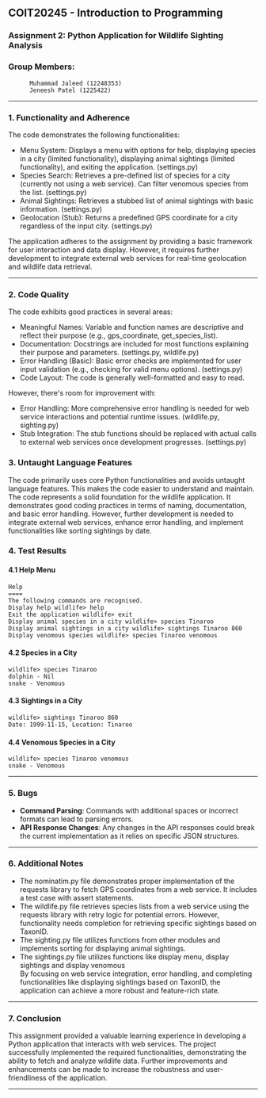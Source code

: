 
## COIT20245 - Introduction to Programming
### Assignment 2: Python Application for Wildlife Sighting Analysis
### Group Members:
          Muhammad Jaleed (12248353)
          Jeneesh Patel (1225422)


---

### 1. Functionality and Adherence

The code demonstrates the following functionalities:<br />
+ Menu System: Displays a menu with options for help, displaying species in a city (limited functionality), displaying animal sightings (limited functionality), and exiting the application. (settings.py)<br />
+ Species Search: Retrieves a pre-defined list of species for a city (currently not using a web service). Can filter venomous species from the list. (settings.py)<br />
+ Animal Sightings: Retrieves a stubbed list of animal sightings with basic information. (settings.py)<br />
+ Geolocation (Stub): Returns a predefined GPS coordinate for a city regardless of the input city. (settings.py)<br />

The application adheres to the assignment by providing a basic framework for user interaction and data display.  However, it requires further development to integrate external web services for real-time geolocation and wildlife data retrieval.<br />


---

### 2. Code Quality

The code exhibits good practices in several areas:<br />
+ Meaningful Names: Variable and function names are descriptive and reflect their purpose (e.g., gps_coordinate, get_species_list). <br />
+ Documentation: Docstrings are included for most functions explaining their purpose and parameters. (settings.py, wildlife.py) <br />
+ Error Handling (Basic): Basic error checks are implemented for user input validation (e.g., checking for valid menu options). (settings.py)<br />
+ Code Layout: The code is generally well-formatted and easy to read.<br />

However, there's room for improvement with:<br />
+ Error Handling: More comprehensive error handling is needed for web service interactions and potential runtime issues. (wildlife.py, sighting.py) <br />
+ Stub Integration: The stub functions should be replaced with actual calls to external web services once development progresses. (settings.py)<br />

### 3. Untaught Language Features

The code primarily uses core Python functionalities and avoids untaught language features.  This makes the code easier to understand and maintain.
The code represents a solid foundation for the wildlife application.  It demonstrates good coding practices in terms of naming, documentation, and basic error handling. However, further development is needed to integrate external web services, enhance error handling, and implement functionalities like sorting sightings by date.

### 4. Test Results

#### 4.1 Help Menu
```text
Help
====
The following commands are recognised.
Display help wildlife> help
Exit the application wildlife> exit
Display animal species in a city wildlife> species Tinaroo
Display animal sightings in a city wildlife> sightings Tinaroo 860
Display venomous species wildlife> species Tinaroo venomous
```

#### 4.2 Species in a City
```text
wildlife> species Tinaroo
dolphin - Nil
snake - Venomous
```

#### 4.3 Sightings in a City
```text
wildlife> sightings Tinaroo 860
Date: 1999-11-15, Location: Tinaroo
```

#### 4.4 Venomous Species in a City
```text
wildlife> species Tinaroo venomous
snake - Venomous
```

---

### 5. Bugs

- **Command Parsing**: Commands with additional spaces or incorrect formats can lead to parsing errors.
- **API Response Changes**: Any changes in the API responses could break the current implementation as it relies on specific JSON structures.

---

### 6. Additional Notes

+ The nominatim.py file demonstrates proper implementation of the requests library to fetch GPS coordinates from a web service. It includes a test case with assert statements.
+ The wildlife.py file retrieves species lists from a web service using the requests library with retry logic for potential errors. However, functionality needs completion for retrieving specific sightings based on TaxonID.
+ The sighting.py file utilizes functions from other modules and implements sorting for displaying animal sightings.
+ The sightings.py file utilizes functions like display menu, display sightings and display venomous <br />
By focusing on web service integration,  error handling, and completing functionalities like displaying sightings based on TaxonID, the application can achieve a more robust and feature-rich state.

---

### 7. Conclusion

This assignment provided a valuable learning experience in developing a Python application that interacts with web services. The project successfully implemented the required functionalities, demonstrating the ability to fetch and analyze wildlife data. Further improvements and enhancements can be made to increase the robustness and user-friendliness of the application.

---



